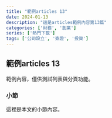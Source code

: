 ```yaml
---
title: "範例articles 13"
date: 2024-01-13
description: "這是articles範例內容第13篇"
categories: ['財務', '創業']
series: ['熱門下載']
tags: ['公司設立', '簽證', '投資']
---
```


## 範例articles 13

範例內容，僅供測試列表與分頁功能。

### 小節
這裡是本文的小節內容。